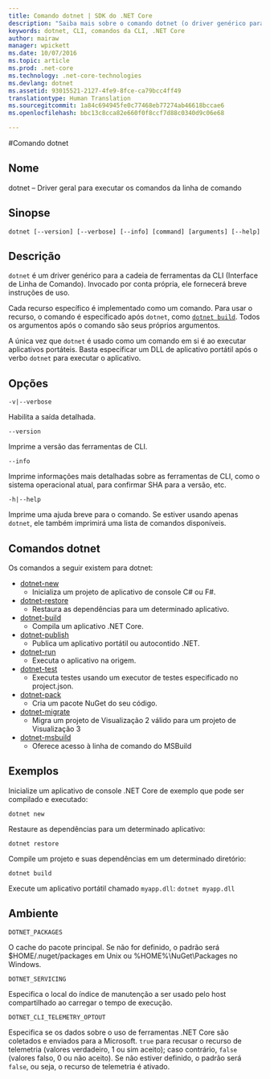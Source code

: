 ```yaml
---
title: Comando dotnet | SDK do .NET Core
description: "Saiba mais sobre o comando dotnet (o driver genérico para as ferramentas da CLI do .NET Core) e seu uso."
keywords: dotnet, CLI, comandos da CLI, .NET Core
author: mairaw
manager: wpickett
ms.date: 10/07/2016
ms.topic: article
ms.prod: .net-core
ms.technology: .net-core-technologies
ms.devlang: dotnet
ms.assetid: 93015521-2127-4fe9-8fce-ca79bcc4ff49
translationtype: Human Translation
ms.sourcegitcommit: 1a84c694945fe0c77468eb77274ab46618bccae6
ms.openlocfilehash: bbc13c8cca82e660f0f8ccf7d88c0340d9c06e68

---
```


#<a name="dotnet-command"></a>Comando dotnet

## <a name="name"></a>Nome

dotnet – Driver geral para executar os comandos da linha de comando

## <a name="synopsis"></a>Sinopse

`dotnet [--version] [--verbose] [--info] [command] [arguments] [--help]`

## <a name="description"></a>Descrição
`dotnet` é um driver genérico para a cadeia de ferramentas da CLI (Interface de Linha de Comando). Invocado por conta própria, ele fornecerá breve instruções de uso. 

Cada recurso específico é implementado como um comando. Para usar o recurso, o comando é especificado após `dotnet`, como [`dotnet build`](dotnet-build.md). Todos os argumentos após o comando são seus próprios argumentos. 

A única vez que `dotnet` é usado como um comando em si é ao executar aplicativos portáteis. Basta especificar um DLL de aplicativo portátil após o verbo `dotnet` para executar o aplicativo.    

## <a name="options"></a>Opções

`-v|--verbose`

Habilita a saída detalhada.

`--version`

Imprime a versão das ferramentas de CLI.

`--info`

Imprime informações mais detalhadas sobre as ferramentas de CLI, como o sistema operacional atual, para confirmar SHA para a versão, etc. 

`-h|--help`

Imprime uma ajuda breve para o comando. Se estiver usando apenas `dotnet`, ele também imprimirá uma lista de comandos disponíveis.  

## <a name="dotnet-commands"></a>Comandos dotnet

Os comandos a seguir existem para dotnet:

* [dotnet-new](dotnet-new.md)
   * Inicializa um projeto de aplicativo de console C# ou F#.
* [dotnet-restore](dotnet-restore.md)
  * Restaura as dependências para um determinado aplicativo. 
* [dotnet-build](dotnet-build.md)
  * Compila um aplicativo .NET Core.
* [dotnet-publish](dotnet-publish.md)
   * Publica um aplicativo portátil ou autocontido .NET.
* [dotnet-run](dotnet-run.md)
   * Executa o aplicativo na origem.
* [dotnet-test](dotnet-test.md)
   * Executa testes usando um executor de testes especificado no project.json.
* [dotnet-pack](dotnet-pack.md)
   * Cria um pacote NuGet do seu código.
* [dotnet-migrate](dotnet-migrate.md)
   * Migra um projeto de Visualização 2 válido para um projeto de Visualização 3
* [dotnet-msbuild](dotnet-msbuild.md)
   * Oferece acesso à linha de comando do MSBuild

## <a name="examples"></a>Exemplos

Inicialize um aplicativo de console .NET Core de exemplo que pode ser compilado e executado:

`dotnet new`

Restaure as dependências para um determinado aplicativo:

`dotnet restore`

Compile um projeto e suas dependências em um determinado diretório: 

`dotnet build`

Execute um aplicativo portátil chamado `myapp.dll`: `dotnet myapp.dll`

## <a name="environment"></a>Ambiente 

`DOTNET_PACKAGES`

O cache do pacote principal. Se não for definido, o padrão será $HOME/.nuget/packages em Unix ou %HOME%\NuGet\Packages no Windows.

`DOTNET_SERVICING`

Especifica o local do índice de manutenção a ser usado pelo host compartilhado ao carregar o tempo de execução.

`DOTNET_CLI_TELEMETRY_OPTOUT`

Especifica se os dados sobre o uso de ferramentas .NET Core são coletados e enviados para a Microsoft. `true` para recusar o recurso de telemetria (valores verdadeiro, 1 ou sim aceito); caso contrário, `false` (valores falso, 0 ou não aceito). Se não estiver definido, o padrão será `false`, ou seja, o recurso de telemetria é ativado.




<!--HONumber=Nov16_HO3-->



